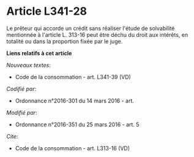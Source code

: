 # Article L341-28

Le prêteur qui accorde un crédit sans réaliser l'étude de solvabilité mentionnée à l'article L. 313-16 peut être déchu du
droit aux intérêts, en totalité ou dans la proportion fixée par le juge.

**Liens relatifs à cet article**

_Nouveaux textes_:

  - Code de la consommation - art. L341-39 (VD)

_Codifié par_:

  - Ordonnance n°2016-301 du 14 mars 2016 - art.

_Modifié par_:

  - Ordonnance n°2016-351 du 25 mars 2016 - art. 5

_Cite_:

  - Code de la consommation - art. L313-16 (VD)
